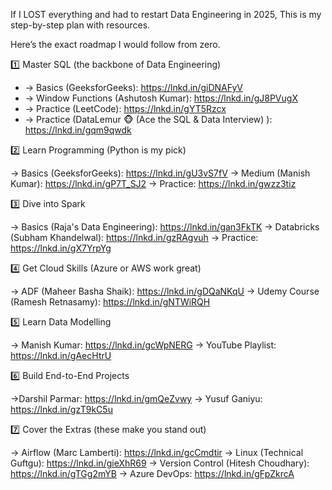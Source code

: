 If I LOST everything and had to restart Data Engineering in 2025, 
This is my step-by-step plan with resources.

Here’s the exact roadmap I would follow from zero.

1️⃣ Master SQL (the backbone of Data Engineering)

* → Basics (GeeksforGeeks): https://lnkd.in/giDNAFyV
* → Window Functions (Ashutosh Kumar): https://lnkd.in/gJ8PVugX
* → Practice (LeetCode): https://lnkd.in/gYT5Rzcx
* → Practice (DataLemur 🐵 (Ace the SQL & Data Interview) ): https://lnkd.in/gqm9qwdk

2️⃣ Learn Programming (Python is my pick)

→ Basics (GeeksforGeeks): https://lnkd.in/gU3vS7fV
→ Medium (Manish Kumar): https://lnkd.in/gP7T_SJ2
→ Practice: https://lnkd.in/gwzz3tiz

3️⃣ Dive into Spark

→ Basics (Raja's Data Engineering): https://lnkd.in/gan3FkTK
→ Databricks (Subham Khandelwal): https://lnkd.in/gzRAgvuh
→ Practice: https://lnkd.in/gX7YrpYg

4️⃣ Get Cloud Skills (Azure or AWS work great)

→ ADF (Maheer Basha Shaik): https://lnkd.in/gDQaNKqU
→ Udemy Course (Ramesh Retnasamy): https://lnkd.in/gNTWiRQH

5️⃣ Learn Data Modelling

→ Manish Kumar: https://lnkd.in/gcWpNERG
→ YouTube Playlist: https://lnkd.in/gAecHtrU

6️⃣ Build End-to-End Projects

→Darshil Parmar: https://lnkd.in/gmQeZvwy
→ Yusuf Ganiyu: https://lnkd.in/gzT9kC5u

7️⃣ Cover the Extras (these make you stand out)

→ Airflow (Marc Lamberti): https://lnkd.in/gcCmdtir
→ Linux (Technical Guftgu): https://lnkd.in/gieXhR69
→ Version Control (Hitesh Choudhary): https://lnkd.in/gTGg2mYB
→ Azure DevOps: https://lnkd.in/gFpZkrcA
